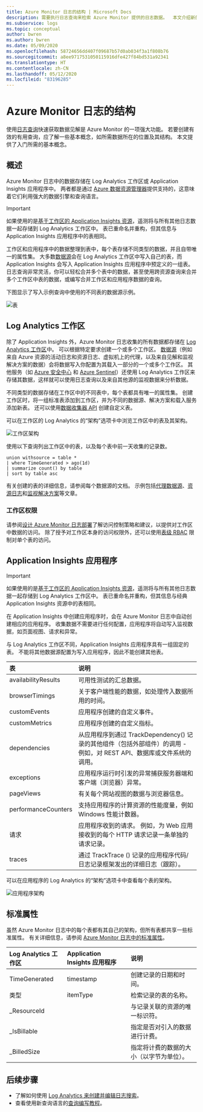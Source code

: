 ```yaml
---
title: Azure Monitor 日志的结构 | Microsoft Docs
description: 需要执行日志查询来检索 Azure Monitor 提供的日志数据。  本文介绍新的日志查询在 Azure Monitor 中的用法以及创建搜索之前需要了解的概念。
ms.subservice: logs
ms.topic: conceptual
author: bwren
ms.author: bwren
ms.date: 05/09/2020
ms.openlocfilehash: 58724656dd407f09687b57d0ab034f3a1f808b76
ms.sourcegitcommit: a8ee9717531050115916dfe427f84bd531a92341
ms.translationtype: HT
ms.contentlocale: zh-CN
ms.lasthandoff: 05/12/2020
ms.locfileid: "83196285"
---
```

# <a name="structure-of-azure-monitor-logs"></a>Azure Monitor 日志的结构
使用[日志查询](log-query-overview.md)快速获取数据见解是 Azure Monitor 的一项强大功能。 若要创建有效的有用查询，应了解一些基本概念，如所需数据所在的位置及其结构。 本文提供了入门所需的基本概念。

## <a name="overview"></a>概述
Azure Monitor 日志中的数据存储在 Log Analytics 工作区或 Application Insights 应用程序中。 两者都是通过 [Azure 数据资源管理器](/azure/data-explorer/)提供支持的，这意味着它们利用强大的数据引擎和查询语言。

> [!IMPORTANT]
> 如果使用的是[基于工作区的 Application Insights 资源](../app/create-workspace-resource.md)，遥测将与所有其他日志数据一起存储到 Log Analytics 工作区中。 表已重命名并重构，但其信息与 Application Insights 应用程序中的表相同。

工作区和应用程序中的数据整理到表中，每个表存储不同类型的数据，并且自带唯一的属性集。 大多数[数据源](../platform/data-sources.md)会在 Log Analytics 工作区中写入自己的表，而 Application Insights 会写入 Application Insights 应用程序中预定义的一组表。 日志查询非常灵活，你可以轻松合并多个表中的数据，甚至使用跨资源查询来合并多个工作区中表的数据，或编写合并工作区和应用程序数据的查询。

下图显示了写入示例查询中使用的不同表的数据源示例。

![表](media/logs-structure/queries-tables.png)

## <a name="log-analytics-workspace"></a>Log Analytics 工作区
除了 Application Insights 外，Azure Monitor 日志收集的所有数据都存储在 [Log Analytics 工作区](../platform/manage-access.md)中。 可以根据特定要求创建一个或多个工作区。 [数据源](../platform/data-sources.md)（例如来自 Azure 资源的活动日志和资源日志、虚拟机上的代理，以及来自见解和监视解决方案的数据）会将数据写入你配置为其载入一部分的一个或多个工作区。 其他服务（如 [Azure 安全中心](/azure/security-center/) 和 [Azure Sentinel](/azure/sentinel/)）还使用 Log Analytics 工作区来存储其数据，这样就可以使用日志查询以及来自其他源的监视数据来分析数据。

不同类型的数据存储在工作区中的不同表中，每个表都具有唯一的属性集。 创建工作区时，将一组标准表添加到工作区，并为不同的数据源、解决方案和载入服务添加新表。 还可以使用[数据收集器 API](../platform/data-collector-api.md) 创建自定义表。

可以在工作区的 Log Analytics 的“架构”选项卡中浏览工作区中的表及其架构。

![工作区架构](media/scope/workspace-schema.png)

使用以下查询列出工作区中的表，以及每个表中前一天收集的记录数。 

```Kusto
union withsource = table * 
| where TimeGenerated > ago(1d)
| summarize count() by table
| sort by table asc
```
有关创建的表的详细信息，请参阅每个数据源的文档。 示例包括[代理数据源](../platform/agent-data-sources.md)、[资源日志](../platform/diagnostic-logs-schema.md)和[监视解决方案](../insights/solutions-inventory.md)等文章。

### <a name="workspace-permissions"></a>工作区权限
请参阅[设计 Azure Monitor 日志部署](../platform/design-logs-deployment.md)了解访问控制策略和建议，以提供对工作区中数据的访问。 除了授予对工作区本身的访问权限外，还可以使用[表级 RBAC](../platform/manage-access.md#table-level-rbac) 限制对单个表的访问。

## <a name="application-insights-application"></a>Application Insights 应用程序

> [!IMPORTANT]
> 如果使用的是[基于工作区的 Application Insights 资源](../app/create-workspace-resource.md)，遥测将与所有其他日志数据一起存储到 Log Analytics 工作区中。 表已重命名并重构，但其信息与经典 Application Insights 资源中的表相同。

在 Application Insights 中创建应用程序时，会在 Azure Monitor 日志中自动创建相应的应用程序。 收集数据不需要进行任何配置，应用程序将自动写入监视数据，如页面视图、请求和异常。

与 Log Analytics 工作区不同，Application Insights 应用程序具有一组固定的表。 不能将其他数据源配置为写入应用程序，因此不能创建其他表。 

| 表 | 说明 | 
|:---|:---|
| availabilityResults | 可用性测试的汇总数据。 |
| browserTimings      | 关于客户端性能的数据，如处理传入数据所用的时间。 |
| customEvents        | 应用程序创建的自定义事件。 |
| customMetrics       | 应用程序创建的自定义指标。 |
| dependencies        | 从应用程序到通过 TrackDependency() 记录的其他组件（包括外部组件）的调用 - 例如，对 REST API、数据库或文件系统的调用。 |
| exceptions          | 应用程序运行时引发的异常捕获服务器端和客户端（浏览器）异常。|
| pageViews           | 有关每个网站视图的数据与浏览器信息。 |
| performanceCounters | 支持应用程序的计算资源的性能度量，例如 Windows 性能计数器。 |
| 请求            | 应用程序收到的请求。 例如，为 Web 应用接收到的每个 HTTP 请求记录一条单独的请求记录。  |
| traces              | 通过 TrackTrace () 记录的应用程序代码/日志记录框架发出的详细日志（跟踪）。 |

可以在应用程序的 Log Analytics 的“架构”选项卡中查看每个表的架构。

![应用程序架构](media/scope/application-schema.png)

## <a name="standard-properties"></a>标准属性
虽然 Azure Monitor 日志中的每个表都有其自己的架构，但所有表都共享一些标准属性。 有关详细信息，请参阅 [Azure Monitor 日志中的标准属性](../platform/log-standard-properties.md)。

| Log Analytics 工作区 | Application Insights 应用程序 | 说明 |
|:---|:---|:---|
| TimeGenerated | timestamp  | 创建记录的日期和时间。 |
| 类型          | itemType   | 检索记录的表的名称。 |
| _ResourceId   |            | 与记录关联的资源的唯一标识符。 |
| _IsBillable   |            | 指定是否对引入的数据进行计费。 |
| _BilledSize   |            | 指定将计费的数据的大小（以字节为单位）。 |

## <a name="next-steps"></a>后续步骤
- 了解如何使用 [Log Analytics 来创建并编辑日志搜索](../log-query/portals.md)。
- 查看使用新查询语言的[查询编写教程](../log-query/get-started-queries.md)。